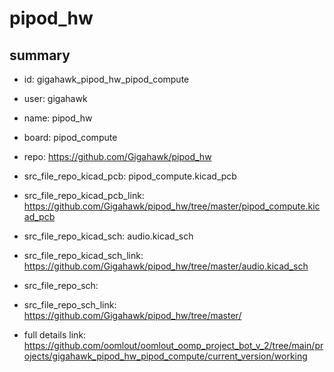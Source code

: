 # pipod_hw
 
## summary 
* id: gigahawk_pipod_hw_pipod_compute
* user: gigahawk
* name: pipod_hw
* board: pipod_compute
* repo: https://github.com/Gigahawk/pipod_hw
* src_file_repo_kicad_pcb: pipod_compute.kicad_pcb
* src_file_repo_kicad_pcb_link: https://github.com/Gigahawk/pipod_hw/tree/master/pipod_compute.kicad_pcb
* src_file_repo_kicad_sch: audio.kicad_sch
* src_file_repo_kicad_sch_link: https://github.com/Gigahawk/pipod_hw/tree/master/audio.kicad_sch

* src_file_repo_sch: 
* src_file_repo_sch_link: https://github.com/Gigahawk/pipod_hw/tree/master/
* full details link: https://github.com/oomlout/oomlout_oomp_project_bot_v_2/tree/main/projects/gigahawk_pipod_hw_pipod_compute/current_version/working  








